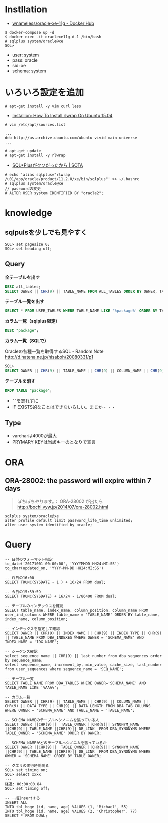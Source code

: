 # Instllation

 - [wnameless/oracle-xe-11g - Docker Hub](https://hub.docker.com/r/wnameless/oracle-xe-11g/)

```
$ docker-compose up -d
$ docker exec -it oraclexe11g-d-1 /bin/bash
# sqlplus system/oracle@xe
SQL>
```

 - user: system
 - pass: oracle
 - sid: xe
 - schema: system

# いろいろ設定を追加

```
# apt-get install -y vim curl less
```

 - [Installion: How To Install rlwrap On Ubuntu 15.04](http://installion.co.uk/ubuntu/vivid/universe/r/rlwrap/install/index.html)

```
# vim /etc/apt/sources.list

...
deb http://us.archive.ubuntu.com/ubuntu vivid main universe
...

# apt-get update
# apt-get install -y rlwrap
```

 - [SQL*Plusがクソだったから | SOTA](http://deeeet.com/writing/2013/11/06/rlwrap/)

```
# echo 'alias sqlplus="rlwrap /u01/app/oracle/product/11.2.0/xe/bin/sqlplus"' >> ~/.bashrc
# sqlplus system/oracle@xe
// passwordの変更
# ALTER USER system IDENTIFIED BY "oracle2";
```

# knowledge

## sqlpulsを少しでも見やすく

```
SQL> set pagesize 0;
SQL> set heading off;
```

## Query

**全テーブルを出す**

```sql
DESC all_tables;
SELECT OWNER || CHR(9) || TABLE_NAME FROM ALL_TABLES ORDER BY OWNER, TABLE_NAME;
```

**テーブル一覧を出す**

```sql
SELECT * FROM USER_TABLES WHERE TABLE_NAME LIKE '%package%' ORDER BY TABLE_NAME
```

**カラム一覧（sqlplus限定）**

```sql
DESC "package";
```

**カラム一覧（SQLで）**

Oracleの各種一覧を取得するSQL - Random Note
http://d.hatena.ne.jp/hisaboh/20080331/p1

```sql
SQL> 
SELECT OWNER || CHR(9) || TABLE_NAME || CHR(9) || COLUMN_NAME || CHR(9) || DATA_TYPE || CHR(9) || DATA_LENGTH FROM DBA_TAB_COLUMNS WHERE OWNER = 'OWNER' AND TABLE_NAME = 'TABLE';
```

**テーブルを消す**

```sql
DROP TABLE "package";
```

 - ""を忘れずに
 - IF EXISTS的なことはできないらしい。まじか・・・



## Type

 - varcharは4000が最大
 - PRYMARY KEYは当該キーのとなりで宣言


# ORA

## ORA-28002: the password will expire within 7 days

> ぼちぼちやります。： ORA-28002 が出たら  
> http://bochi.vyw.jp/2014/07/ora-28002.html

```
sqlplus system/oracle@xe
alter profile default limit password_life_time unlimited;
alter user system identified by oracle;
```

# Query


```
-- 日付のフォーマット指定
to_date('20171001 00:00:00', 'YYYYMMDD HH24:MI:SS')
to_char(updated_on, 'YYYY-MM-DD HH24:MI:SS')

-- 昨日の16:00
SELECT TRUNC(SYSDATE - 1 ) + 16/24 FROM dual;

-- 今日の15:59:59
SELECT TRUNC(SYSDATE) + 16/24 - 1/86400 FROM dual;

-- テーブルのインデックスを確認
SELECT table_name, index_name, column_position, column_name FROM user_ind_columns WHERE table_name = 'TABLE_NAME' ORDER BY table_name, index_name, column_position;

-- インデックスを指定して確認
SELECT OWNER || CHR(9) || INDEX_NAME || CHR(9) || INDEX_TYPE || CHR(9) || TABLE_NAME FROM DBA_INDEXES WHERE OWNER = 'SCHEMA_NAME' AND INDEX_NAME = 'IDX_NAME';

-- シーケンス確認
select sequence_name || CHR(9) || last_number from dba_sequences order by sequence_name;
select sequence_name, increment_by, min_value, cache_size, last_number from user_sequences where sequence_name = 'SEQ_NAME';

-- テーブル一覧
SELECT TABLE_NAME FROM DBA_TABLES WHERE OWNER='SCHEMA_NAME' AND TABLE_NAME LIKE '%AAA%';

-- カラム一覧
SELECT OWNER || CHR(9) || TABLE_NAME || CHR(9) || COLUMN_NAME || CHR(9) || DATA_TYPE || CHR(9) || DATA_LENGTH FROM DBA_TAB_COLUMNS WHERE OWNER = 'SCHEMA_NAME' AND TABLE_NAME = 'TABLE_NAME';

-- SCHEMA_NAMEのテーブルへシノニムを張っている人
SELECT OWNER ||CHR(9)||  TABLE_OWNER ||CHR(9)|| SYNONYM_NAME ||CHR(9)|| TABLE_NAME ||CHR(9)|| DB_LINK  FROM DBA_SYNONYMS WHERE TABLE_OWNER = 'SCHEMA_NAME' ORDER BY OWNER;

-- SCHEMA_NAMEがどのテーブルへシノニムを張っているか
SELECT OWNER ||CHR(9)||  TABLE_OWNER ||CHR(9)|| SYNONYM_NAME ||CHR(9)|| TABLE_NAME ||CHR(9)|| DB_LINK  FROM DBA_SYNONYMS WHERE OWNER = 'SCHEMA_NAME' ORDER BY TABLE_OWNER;

-- クエリの実行時間測る
SQL> set timing on;
SQL> select xxxx
...
経過: 00:00:00.84
SQL> set timing off;

-- 一括Insertする
INSERT ALL
INTO tbl_hoge (id, name, age) VALUES (1, 'Michael', 55)
INTO tbl_hoge (id, name, age) VALUES (2, 'Christopher', 77)
SELECT * FROM DUAL;
```

